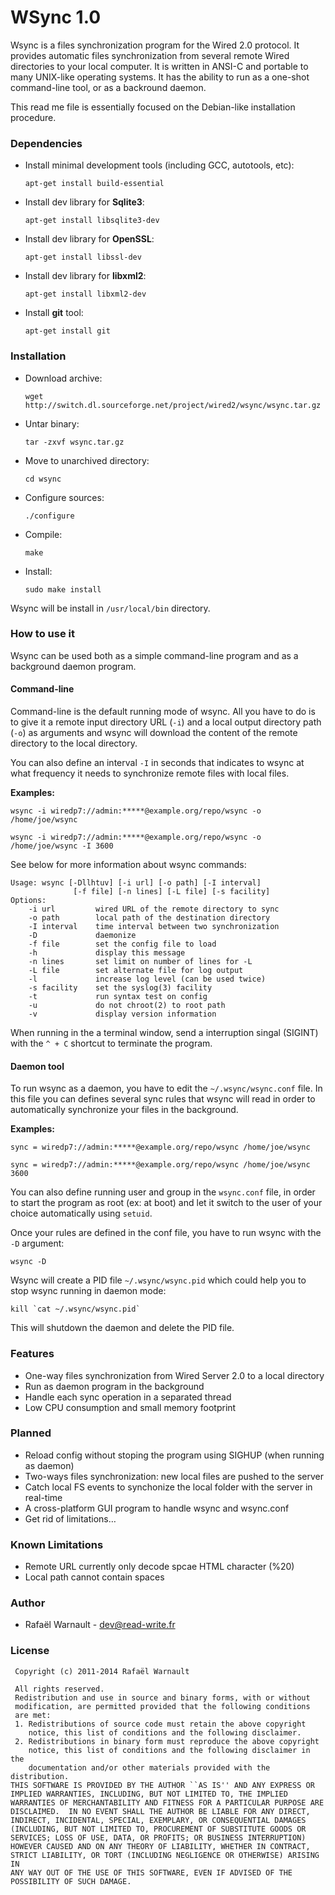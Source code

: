 # WSync 1.0

Wsync is a files synchronization program for the Wired 2.0 protocol. It provides automatic files synchronization from several remote Wired directories to your local computer. It is written in ANSI-C and portable to many UNIX-like operating systems. It has the ability to run as a one-shot command-line tool, or as a backround daemon.

This read me file is essentially focused on the Debian-like installation procedure.

### Dependencies

* 	Install minimal development tools (including GCC, autotools, etc): 

		apt-get install build-essential

* 	Install dev library for **Sqlite3**: 
	
		apt-get install libsqlite3-dev

* 	Install dev library for **OpenSSL**: 

		apt-get install libssl-dev

* 	Install dev library for **libxml2**: 

		apt-get install libxml2-dev

* 	Install **git** tool: 

		apt-get install git

### Installation

* 	Download archive: 

		wget http://switch.dl.sourceforge.net/project/wired2/wsync/wsync.tar.gz

* 	Untar binary: 

		tar -zxvf wsync.tar.gz

* 	Move to unarchived directory: 

		cd wsync

* 	Configure sources:

		./configure

* 	Compile: 

		make

* 	Install: 

		sudo make install

Wsync will be install in `/usr/local/bin` directory.

### How to use it

Wsync can be used both as a simple command-line program and as a background daemon program.

#### Command-line

Command-line is the default running mode of wsync. All you have to do is to give it a remote input directory URL (`-i`) and a local output directory path (`-o`) as arguments and wsync will download the content of the remote directory to the local directory. 

You can also define an interval `-I` in seconds that indicates to wsync at what frequency it needs to synchronize remote files with local files.

**Examples:**

	wsync -i wiredp7://admin:*****@example.org/repo/wsync -o /home/joe/wsync
	
	wsync -i wiredp7://admin:*****@example.org/repo/wsync -o /home/joe/wsync -I 3600
	

See below for more information about wsync commands:

	Usage: wsync [-Dllhtuv] [-i url] [-o path] [-I interval]
	              [-f file] [-n lines] [-L file] [-s facility]
	Options:
	    -i url         wired URL of the remote directory to sync
	    -o path        local path of the destination directory
	    -I interval    time interval between two synchronization
	    -D             daemonize
	    -f file        set the config file to load
	    -h             display this message
	    -n lines       set limit on number of lines for -L
	    -L file        set alternate file for log output
	    -l             increase log level (can be used twice)
	    -s facility    set the syslog(3) facility
	    -t             run syntax test on config
	    -u             do not chroot(2) to root path
	    -v             display version information
	    
When running in the a terminal window, send a interruption singal (SIGINT) with the `^ + C` shortcut to terminate the program.

#### Daemon tool

To run wsync as a daemon, you have to edit the `~/.wsync/wsync.conf` file. In this file you can defines several sync rules that wsync will read in order to automatically synchronize your files in the background.

**Examples:**

	sync = wiredp7://admin:*****@example.org/repo/wsync /home/joe/wsync

	sync = wiredp7://admin:*****@example.org/repo/wsync /home/joe/wsync 3600
	
You can also define running user and group in the `wsync.conf` file, in order to start the program as root (ex: at boot) and let it switch to the user of your choice automatically using `setuid`.

Once your rules are defined in the conf file, you have to run wsync with the `-D` argument:

	wsync -D
	
Wsync will create a PID file `~/.wsync/wsync.pid` which could help you to stop wsync running in daemon mode:

	kill `cat ~/.wsync/wsync.pid`
	
This will shutdown the daemon and delete the PID file.

### Features

* One-way files synchronization from Wired Server 2.0 to a local directory
* Run as daemon program in the background
* Handle each sync operation in a separated thread
* Low CPU consumption and small memory footprint

### Planned

* Reload config without stoping the program using SIGHUP (when running as daemon)
* Two-ways files synchronization: new local files are pushed to the server 
* Catch local FS events to synchonize the local folder with the server in real-time
* A cross-platform GUI program to handle wsync and wsync.conf
* Get rid of limitations…

### Known Limitations

* Remote URL currently only decode spcae HTML character (%20)
* Local path cannot contain spaces

### Author

* Rafaël Warnault - dev@read-write.fr

### License

	 Copyright (c) 2011-2014 Rafaël Warnault
	 
	 All rights reserved.
	 Redistribution and use in source and binary forms, with or without
	 modification, are permitted provided that the following conditions
	 are met:
	 1. Redistributions of source code must retain the above copyright
	    notice, this list of conditions and the following disclaimer.
	 2. Redistributions in binary form must reproduce the above copyright
	    notice, this list of conditions and the following disclaimer in the
	    documentation and/or other materials provided with the distribution.
	THIS SOFTWARE IS PROVIDED BY THE AUTHOR ``AS IS'' AND ANY EXPRESS OR
	IMPLIED WARRANTIES, INCLUDING, BUT NOT LIMITED TO, THE IMPLIED
	WARRANTIES OF MERCHANTABILITY AND FITNESS FOR A PARTICULAR PURPOSE ARE
	DISCLAIMED.  IN NO EVENT SHALL THE AUTHOR BE LIABLE FOR ANY DIRECT,
	INDIRECT, INCIDENTAL, SPECIAL, EXEMPLARY, OR CONSEQUENTIAL DAMAGES
	(INCLUDING, BUT NOT LIMITED TO, PROCUREMENT OF SUBSTITUTE GOODS OR
	SERVICES; LOSS OF USE, DATA, OR PROFITS; OR BUSINESS INTERRUPTION)
	HOWEVER CAUSED AND ON ANY THEORY OF LIABILITY, WHETHER IN CONTRACT,
	STRICT LIABILITY, OR TORT (INCLUDING NEGLIGENCE OR OTHERWISE) ARISING IN
	ANY WAY OUT OF THE USE OF THIS SOFTWARE, EVEN IF ADVISED OF THE
	POSSIBILITY OF SUCH DAMAGE.


